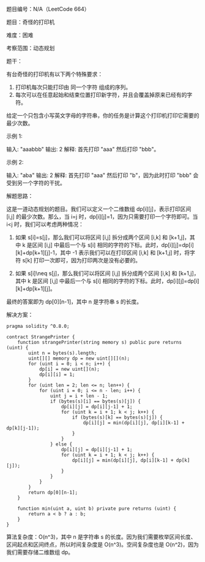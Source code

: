 题目编号：N/A（LeetCode 664）

题目：奇怪的打印机

难度：困难

考察范围：动态规划

题干：

有台奇怪的打印机有以下两个特殊要求：

1. 打印机每次只能打印由 同一个字符 组成的序列。
2. 每次可以在任意起始和结束位置打印新字符，并且会覆盖掉原来已经有的字符。

给定一个只包含小写英文字母的字符串，你的任务是计算这个打印机打印它需要的最少次数。

示例 1:

输入: "aaabbb"
输出: 2
解释: 首先打印 "aaa" 然后打印 "bbb"。

示例 2:

输入: "aba"
输出: 2
解释: 首先打印 "aaa" 然后打印 "b"，因为此时打印 "bbb" 会受到另一个字符的干扰。

解题思路：

这是一道动态规划的题目。我们可以定义一个二维数组 dp[i][j]，表示打印区间 [i,j] 的最少次数。那么，当 i=j 时，dp[i][j]=1，因为只需要打印一个字符即可。当 i<j 时，我们可以考虑两种情况：

1. 如果 s[i]=s[j]，那么我们可以将区间 [i,j] 拆分成两个区间 [i,k] 和 [k+1,j]，其中 k 是区间 [i,j] 中最后一个与 s[i] 相同的字符的下标。此时，dp[i][j]=dp[i][k]+dp[k+1][j]-1，其中 -1 表示我们可以在打印区间 [i,k] 和 [k+1,j] 时，将字符 s[k] 打印一次即可，因为打印两次是没有必要的。

2. 如果 s[i]\neq s[j]，那么我们可以将区间 [i,j] 拆分成两个区间 [i,k] 和 [k+1,j]，其中 k 是区间 [i,j] 中最后一个与 s[i] 相同的字符的下标。此时，dp[i][j]=dp[i][k]+dp[k+1][j]。

最终的答案即为 dp[0][n-1]，其中 n 是字符串 s 的长度。

解决方案：

```
pragma solidity ^0.8.0;

contract StrangePrinter {
    function strangePrinter(string memory s) public pure returns (uint) {
        uint n = bytes(s).length;
        uint[][] memory dp = new uint[][](n);
        for (uint i = 0; i < n; i++) {
            dp[i] = new uint[](n);
            dp[i][i] = 1;
        }
        for (uint len = 2; len <= n; len++) {
            for (uint i = 0; i <= n - len; i++) {
                uint j = i + len - 1;
                if (bytes(s)[i] == bytes(s)[j]) {
                    dp[i][j] = dp[i][j-1] + 1;
                    for (uint k = i + 1; k < j; k++) {
                        if (bytes(s)[k] == bytes(s)[j]) {
                            dp[i][j] = min(dp[i][j], dp[i][k-1] + dp[k][j-1]);
                        }
                    }
                } else {
                    dp[i][j] = dp[i][j-1] + 1;
                    for (uint k = i + 1; k < j; k++) {
                        dp[i][j] = min(dp[i][j], dp[i][k-1] + dp[k][j]);
                    }
                }
            }
        }
        return dp[0][n-1];
    }
    
    function min(uint a, uint b) private pure returns (uint) {
        return a < b ? a : b;
    }
}
```

算法复杂度：O(n^3)，其中 n 是字符串 s 的长度。因为我们需要枚举区间长度、区间起点和区间终点，所以时间复杂度是 O(n^3)。空间复杂度也是 O(n^2)，因为我们需要存储二维数组 dp。